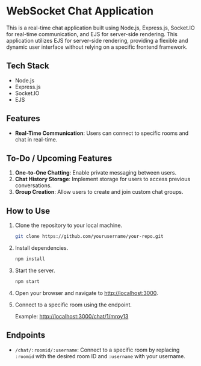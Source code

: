 # WebSocket Chat Application

This is a real-time chat application built using Node.js, Express.js, Socket.IO for real-time communication, and EJS for server-side rendering.
This application utilizes EJS for server-side rendering, providing a flexible and dynamic user interface without relying on a specific frontend framework.
## Tech Stack

- Node.js
- Express.js
- Socket.IO
- EJS

## Features

- **Real-Time Communication**: Users can connect to specific rooms and chat in real-time.

## To-Do / Upcoming Features

1. **One-to-One Chatting**: Enable private messaging between users.
2. **Chat History Storage**: Implement storage for users to access previous conversations.
3. **Group Creation**: Allow users to create and join custom chat groups.


## How to Use

1. Clone the repository to your local machine.

   ```bash
   git clone https://github.com/yourusername/your-repo.git
   ```

2. Install dependencies.

   ```bash
   npm install
   ```

3. Start the server.

   ```bash
   npm start
   ```

4. Open your browser and navigate to [http://localhost:3000](http://localhost:3000).

5. Connect to a specific room using the endpoint.

   Example: [http://localhost:3000/chat/1/mroy13](http://localhost:3000/chat/1/mroy13)

## Endpoints

- `/chat/:roomid/:username`: Connect to a specific room by replacing `:roomid` with the desired room ID and `:username` with your username.

